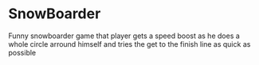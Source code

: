 # SnowBoarder
 Funny snowboarder game that player gets a speed boost as he does a whole circle arround himself and tries the get to the finish line as quick as possible
